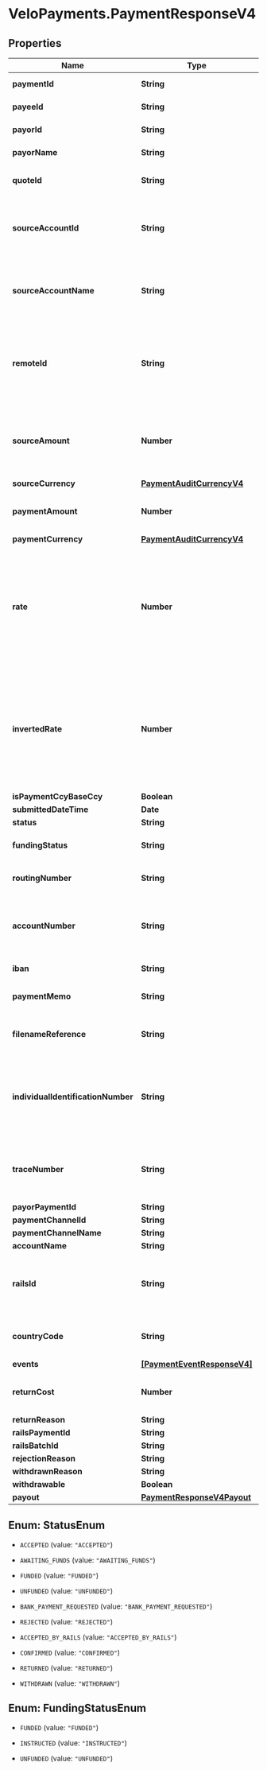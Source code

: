 # VeloPayments.PaymentResponseV4

## Properties

Name | Type | Description | Notes
------------ | ------------- | ------------- | -------------
**paymentId** | **String** | The id of the payment | 
**payeeId** | **String** | The id of the paymeee | 
**payorId** | **String** | The id of the payor | 
**payorName** | **String** | The name of the payor | [optional] 
**quoteId** | **String** | The quote Id used for the FX | 
**sourceAccountId** | **String** | The id of the source account from which the payment was taken | 
**sourceAccountName** | **String** | The name of the source account from which the payment was taken | [optional] 
**remoteId** | **String** | The remote id by which the payor refers to the payee. Only populated once payment is confirmed | [optional] 
**sourceAmount** | **Number** | The source amount for the payment (amount debited to make the payment) | [optional] 
**sourceCurrency** | [**PaymentAuditCurrencyV4**](PaymentAuditCurrencyV4.md) |  | [optional] 
**paymentAmount** | **Number** | The amount which the payee will receive | 
**paymentCurrency** | [**PaymentAuditCurrencyV4**](PaymentAuditCurrencyV4.md) |  | [optional] 
**rate** | **Number** | The FX rate for the payment, if FX was involved. **Note** that (depending on the role of the caller) this information may not be displayed | [optional] 
**invertedRate** | **Number** | The inverted FX rate for the payment, if FX was involved. **Note** that (depending on the role of the caller) this information may not be displayed | [optional] 
**isPaymentCcyBaseCcy** | **Boolean** |  | [optional] 
**submittedDateTime** | **Date** |  | 
**status** | **String** |  | 
**fundingStatus** | **String** | The funding status of the payment | 
**routingNumber** | **String** | The routing number for the payment. | [optional] 
**accountNumber** | **String** | The account number for the account which will receive the payment. | [optional] 
**iban** | **String** | The iban for the payment. | [optional] 
**paymentMemo** | **String** | The payment memo set by the payor | [optional] 
**filenameReference** | **String** | ACH file payment was submitted in, if applicable | [optional] 
**individualIdentificationNumber** | **String** | Individual Identification Number assigned to the payment in the ACH file, if applicable | [optional] 
**traceNumber** | **String** | Trace Number assigned to the payment in the ACH file, if applicable | [optional] 
**payorPaymentId** | **String** |  | [optional] 
**paymentChannelId** | **String** |  | [optional] 
**paymentChannelName** | **String** |  | [optional] 
**accountName** | **String** |  | [optional] 
**railsId** | **String** | The rails ID. Default value is RAILS ID UNAVAILABLE when not populated. | [default to &#39;RAILS ID UNAVAILABLE&#39;]
**countryCode** | **String** | The country code of the payment channel. | [optional] 
**events** | [**[PaymentEventResponseV4]**](PaymentEventResponseV4.md) |  | 
**returnCost** | **Number** | The return cost if a returned payment. | [optional] 
**returnReason** | **String** |  | [optional] 
**railsPaymentId** | **String** |  | [optional] 
**railsBatchId** | **String** |  | [optional] 
**rejectionReason** | **String** |  | [optional] 
**withdrawnReason** | **String** |  | [optional] 
**withdrawable** | **Boolean** |  | [optional] 
**payout** | [**PaymentResponseV4Payout**](PaymentResponseV4Payout.md) |  | [optional] 



## Enum: StatusEnum


* `ACCEPTED` (value: `"ACCEPTED"`)

* `AWAITING_FUNDS` (value: `"AWAITING_FUNDS"`)

* `FUNDED` (value: `"FUNDED"`)

* `UNFUNDED` (value: `"UNFUNDED"`)

* `BANK_PAYMENT_REQUESTED` (value: `"BANK_PAYMENT_REQUESTED"`)

* `REJECTED` (value: `"REJECTED"`)

* `ACCEPTED_BY_RAILS` (value: `"ACCEPTED_BY_RAILS"`)

* `CONFIRMED` (value: `"CONFIRMED"`)

* `RETURNED` (value: `"RETURNED"`)

* `WITHDRAWN` (value: `"WITHDRAWN"`)





## Enum: FundingStatusEnum


* `FUNDED` (value: `"FUNDED"`)

* `INSTRUCTED` (value: `"INSTRUCTED"`)

* `UNFUNDED` (value: `"UNFUNDED"`)




